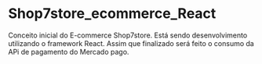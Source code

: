 # Shop7store_ecommerce_React
Conceito inicial do E-commerce Shop7store. Está sendo desenvolvimento utilizando o framework React.  Assim que finalizado será feito o consumo da APi de pagamento do Mercado pago.
